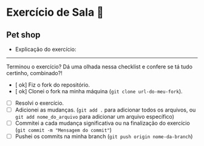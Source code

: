# Exercício de Sala 🏫  

## Pet shop

- Explicação do exercício: 
---

Terminou o exercício? Dá uma olhada nessa checklist e confere se tá tudo certinho, combinado?!

- [ ok] Fiz o fork do repositório.
- [ ok] Clonei o fork na minha máquina (`git clone url-do-meu-fork`).
- [ ] Resolvi o exercício.
- [ ] Adicionei as mudanças. (`git add .` para adicionar todos os arquivos, ou `git add nome_do_arquivo` para adicionar um arquivo específico)
- [ ] Commitei a cada mudança significativa ou na finalização do exercício (`git commit -m "Mensagem do commit"`)
- [ ] Pushei os commits na minha branch (`git push origin nome-da-branch`)
